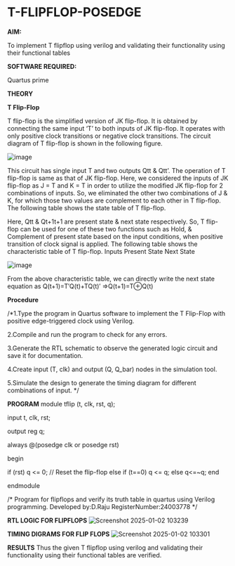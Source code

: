 # T-FLIPFLOP-POSEDGE

**AIM:**

To implement  T flipflop using verilog and validating their functionality using their functional tables

**SOFTWARE REQUIRED:**

Quartus prime

**THEORY**

**T Flip-Flop**

T flip-flop is the simplified version of JK flip-flop. It is obtained by connecting the same input ‘T’ to both inputs of JK flip-flop. It operates with only positive clock transitions or negative clock transitions. The circuit diagram of T flip-flop is shown in the following figure.

![image](https://github.com/naavaneetha/T-FLIPFLOP-POSEDGE/assets/154305477/458a68fe-2d08-4a9d-ac4f-7ae0480ce0bd)

 
This circuit has single input T and two outputs Qtt & Qtt’. The operation of T flip-flop is same as that of JK flip-flop. Here, we considered the inputs of JK flip-flop as J = T and K = T in order to utilize the modified JK flip-flop for 2 combinations of inputs. So, we eliminated the other two combinations of J & K, for which those two values are complement to each other in T flip-flop. The following table shows the state table of T flip-flop.

Here, Qtt & Qt+1t+1 are present state & next state respectively. So, T flip-flop can be used for one of these two functions such as Hold, & Complement of present state based on the input conditions, when positive transition of clock signal is applied. The following table shows the characteristic table of T flip-flop. Inputs Present State Next State

![image](https://github.com/naavaneetha/T-FLIPFLOP-POSEDGE/assets/154305477/cdd7fb32-539f-4b66-bb8d-f305a153c886)

 
From the above characteristic table, we can directly write the next state equation as Q(t+1)=T′Q(t)+TQ(t)′ ⇒Q(t+1)=T⊕Q(t)

**Procedure**

/*1.Type the program in Quartus software to implement the T Flip-Flop with positive edge-triggered clock using Verilog.

2.Compile and run the program to check for any errors.

3.Generate the RTL schematic to observe the generated logic circuit and save it for documentation.

4.Create input (T, clk) and output (Q, Q_bar) nodes in the simulation tool.

5.Simulate the design to generate the timing diagram for different combinations of input.  */

**PROGRAM**
module tflip (t, clk, rst, q);

input t, clk, rst;

output reg q;

always @(posedge clk or posedge rst)

begin

if (rst) q <= 0; // Reset the flip-flop else if (t==0) q <= q; else q<=~q; end

endmodule

/* Program for flipflops and verify its truth table in quartus using Verilog programming. Developed by:D.Raju RegisterNumber:24003778
*/

**RTL LOGIC FOR FLIPFLOPS**
![Screenshot 2025-01-02 103239](https://github.com/user-attachments/assets/d87f60cd-fc09-47f0-a85e-e49289498145)

**TIMING DIGRAMS FOR FLIP FLOPS**
![Screenshot 2025-01-02 103301](https://github.com/user-attachments/assets/6d7a7e93-40c1-4503-92d8-ec335e63a42a)

**RESULTS**
Thus the given T flipflop using verilog and validating their functionality using their functional tables are verified.
